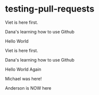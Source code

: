 # testing-pull-requests
Viet is here first.

Dana's learning how to use Github

Hello World

Viet is here first.

Dana's learning how to use Github

Hello World Again

Michael was here!

Anderson is NOW here

